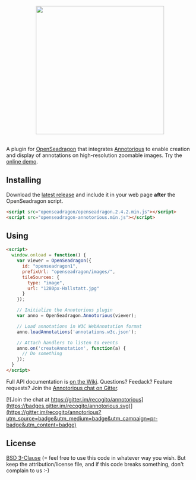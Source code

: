 <p align="center">
  <img width="345" src="https://raw.githubusercontent.com/recogito/annotorious-openseadragon/master/annotorious-osd-stylized.png" />
  <br/><br/>
</p>

A plugin for [OpenSeadragon](https://openseadragon.github.io/) that integrates [Annotorious](https://github.com/recogito/annotorious)
to enable creation and display of annotations on high-resolution zoomable images. Try the [online demo](https://recogito.github.io/annotorious-openseadragon/).

## Installing

Download the [latest release](https://github.com/recogito/annotorious-openseadragon/releases/latest)
and include it in your web page __after__ the OpenSeadragon script.

```html
<script src="openseadragon/openseadragon.2.4.2.min.js"></script>
<script src="openseadragon-annotorious.min.js"></script>
```

## Using

```html
<script>
  window.onload = function() {
    var viewer = OpenSeadragon({
      id: "openseadragon1",
      prefixUrl: "openseadragon/images/",
      tileSources: {
        type: "image",
        url: "1280px-Hallstatt.jpg"
      }
    });

    // Initialize the Annotorious plugin
    var anno = OpenSeadragon.Annotorious(viewer);

    // Load annotations in W3C WebAnnotation format
    anno.loadAnnotations('annotations.w3c.json');

    // Attach handlers to listen to events
    anno.on('createAnnotation', function(a) {
      // Do something
    });
  }
</script>
```

Full API documentation is [on the Wiki](https://github.com/recogito/annotorious-openseadragon/wiki). Questions? Feedack? Feature requests? Join the [Annotorious chat on Gitter](https://gitter.im/recogito/annotorious).

[![Join the chat at https://gitter.im/recogito/annotorious](https://badges.gitter.im/recogito/annotorious.svg)](https://gitter.im/recogito/annotorious?utm_source=badge&utm_medium=badge&utm_campaign=pr-badge&utm_content=badge)

## License

[BSD 3-Clause](LICENSE) (= feel free to use this code in whatever way
you wish. But keep the attribution/license file, and if this code
breaks something, don't complain to us :-)


